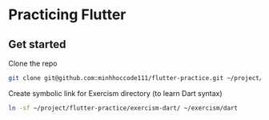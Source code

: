 # Practicing Flutter

## Get started

Clone the repo

```sh
git clone git@github.com:minhhoccode111/flutter-practice.git ~/project/flutter-practice/
```

Create symbolic link for Exercism directory (to learn Dart syntax)

```sh
ln -sf ~/project/flutter-practice/exercism-dart/ ~/exercism/dart
```
